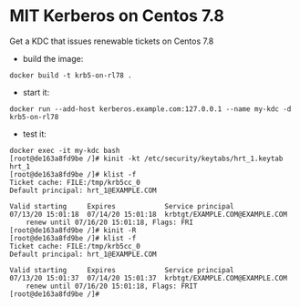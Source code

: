 # MIT Kerberos on Centos 7.8

Get a KDC that issues renewable tickets on Centos 7.8

- build the image:
```
docker build -t krb5-on-rl78 .
```
- start it:
```
docker run --add-host kerberos.example.com:127.0.0.1 --name my-kdc -d krb5-on-rl78
```
- test it:
```
docker exec -it my-kdc bash
[root@de163a8fd9be /]# kinit -kt /etc/security/keytabs/hrt_1.keytab hrt_1
[root@de163a8fd9be /]# klist -f
Ticket cache: FILE:/tmp/krb5cc_0
Default principal: hrt_1@EXAMPLE.COM

Valid starting     Expires            Service principal
07/13/20 15:01:18  07/14/20 15:01:18  krbtgt/EXAMPLE.COM@EXAMPLE.COM
	renew until 07/16/20 15:01:18, Flags: FRI
[root@de163a8fd9be /]# kinit -R
[root@de163a8fd9be /]# klist -f
Ticket cache: FILE:/tmp/krb5cc_0
Default principal: hrt_1@EXAMPLE.COM

Valid starting     Expires            Service principal
07/13/20 15:01:37  07/14/20 15:01:37  krbtgt/EXAMPLE.COM@EXAMPLE.COM
	renew until 07/16/20 15:01:18, Flags: FRIT
[root@de163a8fd9be /]#
```
